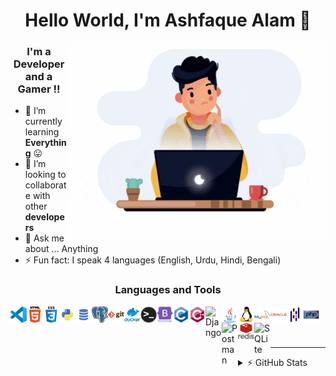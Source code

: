 <h1 align="center">Hello World, I'm Ashfaque Alam  👋</h1>



[<img align="right" alt="GIF" src="https://github.com/AshfaqueAlam/AshfaqueAlam/blob/main/coding_gif/code6.gif?raw=true" width="413" height="317" />][github]



<h3 align="center">I'm a Developer and a Gamer !!</h3>



- 🌱 I’m currently learning **Everything** 😛
- 👯 I’m looking to collaborate with other **developers**
- 💬 Ask me about ... Anything
- ⚡ Fun fact: I speak 4 languages (English, Urdu, Hindi, Bengali)



<h3 align="center">Languages and Tools</h3>

[<img align="left" alt="Visual Studio Code" width="26px" src="https://raw.githubusercontent.com/github/explore/80688e429a7d4ef2fca1e82350fe8e3517d3494d/topics/visual-studio-code/visual-studio-code.png" />][github]
[<img align="left" alt="HTML5" width="26px" src="https://raw.githubusercontent.com/github/explore/80688e429a7d4ef2fca1e82350fe8e3517d3494d/topics/html/html.png" />][github]
[<img align="left" alt="CSS3" width="26px" src="https://raw.githubusercontent.com/github/explore/80688e429a7d4ef2fca1e82350fe8e3517d3494d/topics/css/css.png" />][github]
<!-- [<img align="left" alt="CSharp" width="26px" src="https://raw.githubusercontent.com/github/explore/80688e429a7d4ef2fca1e82350fe8e3517d3494d/topics/csharp/csharp.png" />][github] -->
<!-- [<img align="left" alt="JavaScript" width="26px" src="https://raw.githubusercontent.com/github/explore/80688e429a7d4ef2fca1e82350fe8e3517d3494d/topics/javascript/javascript.png" />][github] -->
<!-- [<img align="left" alt="React" width="26px" src="https://raw.githubusercontent.com/github/explore/80688e429a7d4ef2fca1e82350fe8e3517d3494d/topics/react/react.png" />][github] -->
<!-- [<img align="left" alt="Node.js" width="26px" src="https://raw.githubusercontent.com/github/explore/80688e429a7d4ef2fca1e82350fe8e3517d3494d/topics/nodejs/nodejs.png" />][github] -->
[<img align="left" alt="python" width="26px" src="https://raw.githubusercontent.com/github/explore/80688e429a7d4ef2fca1e82350fe8e3517d3494d/topics/python/python.png" />][github]
<!-- [<img align="left" alt="flask" width="26px" src="https://raw.githubusercontent.com/github/explore/80688e429a7d4ef2fca1e82350fe8e3517d3494d/topics/flask/flask.png" />][github] -->
[<img align="left" alt="SQL" width="26px" src="https://raw.githubusercontent.com/github/explore/80688e429a7d4ef2fca1e82350fe8e3517d3494d/topics/sql/sql.png" />][github]
[<img align="left" alt="postgreSQL" width="26px" src="https://raw.githubusercontent.com/github/explore/80688e429a7d4ef2fca1e82350fe8e3517d3494d/topics/postgresql/postgresql.png" />][github]
[<img align="left" alt="Git" width="26px" src="https://raw.githubusercontent.com/github/explore/80688e429a7d4ef2fca1e82350fe8e3517d3494d/topics/git/git.png" />][github]
[<img align="left" alt="Docker" width="26px" src="https://raw.githubusercontent.com/github/explore/80688e429a7d4ef2fca1e82350fe8e3517d3494d/topics/docker/docker.png" />][github]
[<img align="left" alt="Terminal" width="26px" src="https://raw.githubusercontent.com/github/explore/80688e429a7d4ef2fca1e82350fe8e3517d3494d/topics/terminal/terminal.png" />][github]
[<img align="left" alt="Bootstrap" width="26px" src="https://raw.githubusercontent.com/devicons/devicon/master/icons/bootstrap/bootstrap-plain-wordmark.svg" />][github]
[<img align="left" alt="C" width="26px" src="https://raw.githubusercontent.com/devicons/devicon/master/icons/c/c-original.svg" />][github]
[<img align="left" alt="CPP" width="26px" src="https://raw.githubusercontent.com/devicons/devicon/master/icons/cplusplus/cplusplus-original.svg" />][github]
[<img align="left" alt="Django" width="26px" src="https://cdn.jsdelivr.net/gh/devicons/devicon/icons/django/django-plain.svg" />][github]
[<img align="left" alt="Java" width="26px" src="https://raw.githubusercontent.com/devicons/devicon/master/icons/java/java-original.svg" />][github]
[<img align="left" alt="Linux" width="26px" src="https://raw.githubusercontent.com/devicons/devicon/master/icons/linux/linux-original.svg" />][github]
[<img align="left" alt="MySQL" width="26px" src="https://raw.githubusercontent.com/devicons/devicon/master/icons/mysql/mysql-original-wordmark.svg" />][github]
[<img align="left" alt="Oracle" width="26px" src="https://raw.githubusercontent.com/devicons/devicon/master/icons/oracle/oracle-original.svg" />][github]
[<img align="left" alt="Pandas" width="26px" src="https://raw.githubusercontent.com/devicons/devicon/2ae2a900d2f041da66e950e4d48052658d850630/icons/pandas/pandas-original.svg" />][github]
[<img align="left" alt="PHP" width="26px" src="https://raw.githubusercontent.com/devicons/devicon/master/icons/php/php-original.svg" />][github]
[<img align="left" alt="Postman" width="26px" src="https://www.vectorlogo.zone/logos/getpostman/getpostman-icon.svg" />][github]
[<img align="left" alt="Redis" width="26px" src="https://raw.githubusercontent.com/devicons/devicon/master/icons/redis/redis-original-wordmark.svg" />][github]
[<img align="left" alt="SQLite" width="26px" src="https://www.vectorlogo.zone/logos/sqlite/sqlite-icon.svg" />][github]

<br /><br /><br />

---



<details>
  <summary> ⚡ GitHub Stats </summary> <br>
  <div align="center">
    <img height="190em" align="center" alt="Ashfaque's GitHub Stats" src="https://github-readme-stats.vercel.app/api?username=AshfaqueAlam&title_color=2185FF&text_color=C9D1D9&icon_color=6CA6FE&show_icons=true&hide_border=1&bg_color=0D1117&theme=dracula&include_all_commits=true&count_private=true" />
    <img height="350em" align="center" alt="Ashfaque's GitHub Top Languages" src="https://github-readme-stats.vercel.app/api/top-langs/?username=AshfaqueAlam&title_color=2185FF&text_color=C9D1D9&icon_color=DD6387&show_icons=true&hide_border=1&bg_color=0D1117&langs_count=10&theme=dracula" />
  </div>
</details>



[github]: https://github.com/AshfaqueAlam

